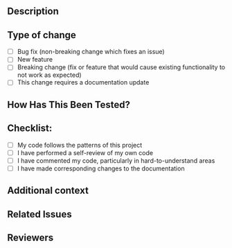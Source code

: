 <!-- **Note:** Consider creating PRs as a DRAFT. For early feedback and self-review. -->

## Description

## Type of change

<!-- Please ignore options that are not relevant -->

- [ ] Bug fix (non-breaking change which fixes an issue)
- [ ] New feature
- [ ] Breaking change (fix or feature that would cause existing functionality to not work as expected)
- [ ] This change requires a documentation update

## How Has This Been Tested?

<!-- Please describe the tests that you ran to verify your changes -->

## Checklist:

<!-- Go over all the following points, and put an `x` in all the boxes that apply -->

- [ ] My code follows the patterns of this project
- [ ] I have performed a self-review of my own code
- [ ] I have commented my code, particularly in hard-to-understand areas
- [ ] I have made corresponding changes to the documentation

## Additional context

<!-- Add any other context or screenshots about the pull request here -->

## Related Issues

<!-- List any related issues here. Use the GitHub issue linking syntax: #issue-number -->

## Reviewers

<!-- @mention specific team members or individuals who should review this PR -->
